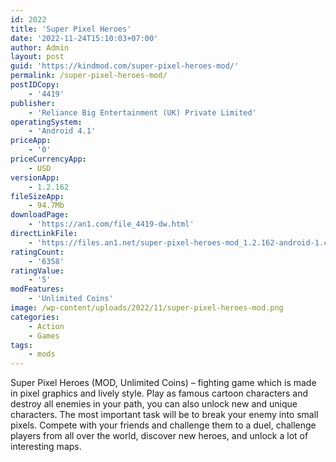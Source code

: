 ```yaml
---
id: 2022
title: 'Super Pixel Heroes'
date: '2022-11-24T15:10:03+07:00'
author: Admin
layout: post
guid: 'https://kindmod.com/super-pixel-heroes-mod/'
permalink: /super-pixel-heroes-mod/
postIDCopy:
    - '4419'
publisher:
    - 'Reliance Big Entertainment (UK) Private Limited'
operatingSystem:
    - 'Android 4.1'
priceApp:
    - '0'
priceCurrencyApp:
    - USD
versionApp:
    - 1.2.162
fileSizeApp:
    - 94.7Mb
downloadPage:
    - 'https://an1.com/file_4419-dw.html'
directLinkFile:
    - 'https://files.an1.net/super-pixel-heroes-mod_1.2.162-android-1.com.apk'
ratingCount:
    - '6358'
ratingValue:
    - '5'
modFeatures:
    - 'Unlimited Coins'
image: /wp-content/uploads/2022/11/super-pixel-heroes-mod.png
categories:
    - Action
    - Games
tags:
    - mods
---
```


Super Pixel Heroes (MOD, Unlimited Coins) – fighting game which is made in pixel graphics and lively style. Play as famous cartoon characters and destroy all enemies in your path, you can also unlock new and unique characters. The most important task will be to break your enemy into small pixels. Compete with your friends and challenge them to a duel, challenge players from all over the world, discover new heroes, and unlock a lot of interesting maps.
